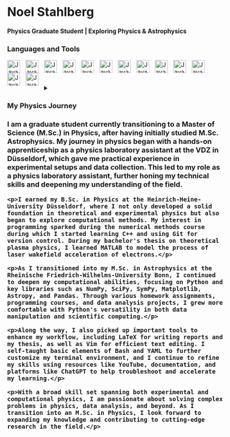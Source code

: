 # Noel Stahlberg

**Physics Graduate Student | Exploring Physics & Astrophysics**

### Languages and Tools

<img align="left" alt="Java" width=30px style="padding-right:10px;" src="https://cdn.jsdelivr.net/gh/devicons/devicon@latest/icons/python/python-original.svg" />
<img align="left" alt="Java" width=30px style="padding-right:10px;" src="https://cdn.jsdelivr.net/gh/devicons/devicon@latest/icons/cplusplus/cplusplus-original.svg" />
<img align="left" alt="Java" width=30px style="padding-right:10px;" src="https://cdn.jsdelivr.net/gh/devicons/devicon@latest/icons/matlab/matlab-original.svg" />
<img align="left" alt="Java" width=30px style="padding-right:10px;" src="https://cdn.jsdelivr.net/gh/devicons/devicon@latest/icons/latex/latex-original.svg" />     
<img align="left" alt="Java" width=30px style="padding-right:10px;" src="https://cdn.jsdelivr.net/gh/devicons/devicon@latest/icons/git/git-original.svg" />
<img align="left" alt="Java" width=30px style="padding-right:10px;" src="https://cdn.jsdelivr.net/gh/devicons/devicon@latest/icons/github/github-original.svg" />
<img align="left" alt="Java" width=30px style="padding-right:10px;" src="https://cdn.jsdelivr.net/gh/devicons/devicon@latest/icons/vim/vim-original.svg" />
<img align="left" alt="Java" width=30px style="padding-right:10px;" src="https://cdn.jsdelivr.net/gh/devicons/devicon@latest/icons/jupyter/jupyter-original.svg" />
<img align="left" alt="Java" width=30px style="padding-right:10px;" src="https://cdn.jsdelivr.net/gh/devicons/devicon@latest/icons/linux/linux-original.svg" />
<img align="left" alt="Java" width=30px style="padding-right:10px;" src="https://cdn.jsdelivr.net/gh/devicons/devicon@latest/icons/bash/bash-original.svg" />
<img align="left" alt="Java" width=30px style="padding-right:10px;" src="https://cdn.jsdelivr.net/gh/devicons/devicon@latest/icons/labview/labview-original-wordmark.svg" />
<img align="left" alt="Java" width=30px style="padding-right:10px;" src="https://cdn.jsdelivr.net/gh/devicons/devicon@latest/icons/html5/html5-plain-wordmark.svg" />
<img align="left" alt="Java" width=30px style="padding-right:10px;" src="https://cdn.jsdelivr.net/gh/devicons/devicon@latest/icons/yaml/yaml-original.svg" />
<br />

#

<details>
  <summary><h3>My Physics Journey<h3><summary>
    <p>I am a graduate student currently transitioning to a Master of Science (M.Sc.) in Physics, after having initially studied M.Sc. Astrophysics. My journey in physics began with a hands-on apprenticeship as a physics laboratory assistant at the VDZ in Düsseldorf, which gave me practical experience in experimental setups and data collection. This led to my role as a physics laboratory assistant, further honing my technical skills and deepening my understanding of the field.</p>

    <p>I earned my B.Sc. in Physics at the Heinrich-Heine-University Düsseldorf, where I not only developed a solid foundation in theoretical and experimental physics but also began to explore computational methods. My interest in programming sparked during the numerical methods course during which I started learning C++ and using Git for version control. During my bachelor's thesis on theoretical plasma physics, I learned MATLAB to model the process of laser wakefield acceleration of electrons.</p>

    <p>As I transitioned into my M.Sc. in Astrophysics at the Rheinische Friedrich-Wilhelms-University Bonn, I continued to deepen my computational abilities, focusing on Python and key libraries such as NumPy, SciPy, SymPy, Matplotlib, Astropy, and Pandas. Through various homework assignments, programming courses, and data analysis projects, I grew more comfortable with Python's versatility in both data manipulation and scientific computing.</p>

    <p>Along the way, I also picked up important tools to enhance my workflow, including LaTeX for writing reports and my thesis, as well as Vim for efficient text editing. I self-taught basic elements of Bash and YAML to further customize my terminal environment, and I continue to refine my skills using resources like YouTube, documentation, and platforms like ChatGPT to help troubleshoot and accelerate my learning.</p>

    <p>With a broad skill set spanning both experimental and computational physics, I am passionate about solving complex problems in physics, data analysis, and beyond. As I transition into an M.Sc. in Physics, I look forward to expanding my knowledge and contributing to cutting-edge research in the field.</p>